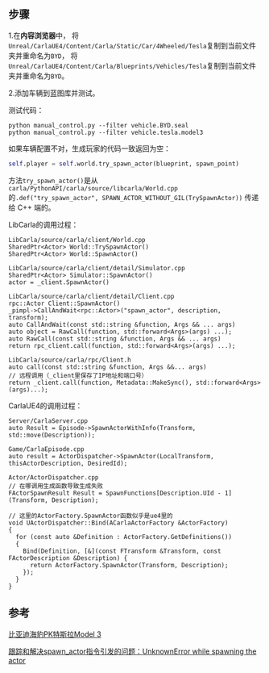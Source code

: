 

## 步骤
1.在**内容浏览器**中，
将`Unreal/CarlaUE4/Content/Carla/Static/Car/4Wheeled/Tesla`复制到当前文件夹并重命名为`BYD`，
将`Unreal/CarlaUE4/Content/Carla/Blueprints/Vehicles/Tesla`复制到当前文件夹并重命名为`BYD`。

2.添加车辆到蓝图库并测试。

测试代码：
```shell
python manual_control.py --filter vehicle.BYD.seal
python manual_control.py --filter vehicle.tesla.model3
```

如果车辆配置不对，生成玩家的代码一致返回为空：
```python
self.player = self.world.try_spawn_actor(blueprint, spawn_point)
```

方法`try_spawn_actor()`是从`carla/PythonAPI/carla/source/libcarla/World.cpp` 的`.def("try_spawn_actor", SPAWN_ACTOR_WITHOUT_GIL(TrySpawnActor))` 传递给 C++ 端的。

LibCarla的调用过程：
```text
LibCarla/source/carla/client/World.cpp
SharedPtr<Actor> World::TrySpawnActor()
SharedPtr<Actor> World::SpawnActor()

LibCarla/source/carla/client/detail/Simulator.cpp
SharedPtr<Actor> Simulator::SpawnActor()
actor = _client.SpawnActor()

LibCarla/source/carla/client/detail/Client.cpp
rpc::Actor Client::SpawnActor()
_pimpl->CallAndWait<rpc::Actor>("spawn_actor", description, transform);
auto CallAndWait(const std::string &function, Args && ... args)
auto object = RawCall(function, std::forward<Args>(args) ...);
auto RawCall(const std::string &function, Args && ... args)
return rpc_client.call(function, std::forward<Args>(args) ...);

LibCarla/source/carla/rpc/Client.h
auto call(const std::string &function, Args &&... args)
// 远程调用（_client里保存了IP地址和端口号）
return _client.call(function, Metadata::MakeSync(), std::forward<Args>(args)...);

```

CarlaUE4的调用过程：
```text
Server/CarlaServer.cpp
auto Result = Episode->SpawnActorWithInfo(Transform, std::move(Description));

Game/CarlaEpisode.cpp
auto result = ActorDispatcher->SpawnActor(LocalTransform, thisActorDescription, DesiredId);

Actor/ActorDispatcher.cpp
// 在哪调用生成函数导致生成失败
FActorSpawnResult Result = SpawnFunctions[Description.UId - 1](Transform, Description);

// 这里的ActorFactory.SpawnActor函数似乎是ue4里的
void UActorDispatcher::Bind(ACarlaActorFactory &ActorFactory)
{
  for (const auto &Definition : ActorFactory.GetDefinitions())
  {
    Bind(Definition, [&](const FTransform &Transform, const FActorDescription &Description) {
      return ActorFactory.SpawnActor(Transform, Description);
    });
  }
}
```


## 参考

[比亚迪海豹PK特斯拉Model 3](https://www.dongchedi.com/article/7119344427587813891)

[跟踪和解决spawn_actor指令引发的问题：UnknownError while spawning the actor](https://blog.csdn.net/csdncyn/article/details/136691547)
